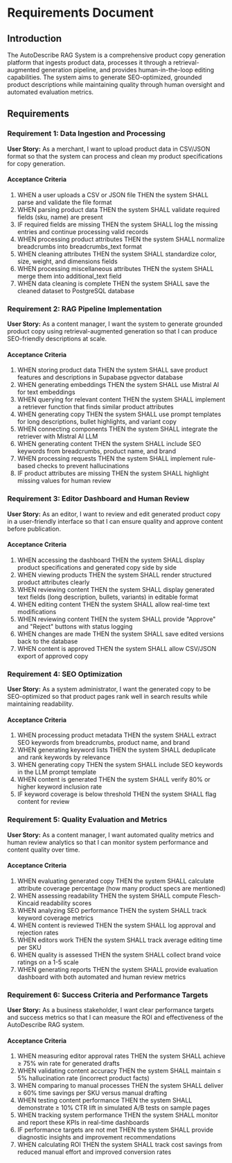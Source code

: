 # Requirements Document

## Introduction

The AutoDescribe RAG System is a comprehensive product copy generation platform that ingests product data, processes it through a retrieval-augmented generation pipeline, and provides human-in-the-loop editing capabilities. The system aims to generate SEO-optimized, grounded product descriptions while maintaining quality through human oversight and automated evaluation metrics.

## Requirements

### Requirement 1: Data Ingestion and Processing

**User Story:** As a merchant, I want to upload product data in CSV/JSON format so that the system can process and clean my product specifications for copy generation.

#### Acceptance Criteria

1. WHEN a user uploads a CSV or JSON file THEN the system SHALL parse and validate the file format
2. WHEN parsing product data THEN the system SHALL validate required fields (sku, name) are present
3. IF required fields are missing THEN the system SHALL log the missing entries and continue processing valid records
4. WHEN processing product attributes THEN the system SHALL normalize breadcrumbs into breadcrumbs_text format
5. WHEN cleaning attributes THEN the system SHALL standardize color, size, weight, and dimensions fields
6. WHEN processing miscellaneous attributes THEN the system SHALL merge them into additional_text field
7. WHEN data cleaning is complete THEN the system SHALL save the cleaned dataset to PostgreSQL database

### Requirement 2: RAG Pipeline Implementation

**User Story:** As a content manager, I want the system to generate grounded product copy using retrieval-augmented generation so that I can produce SEO-friendly descriptions at scale.

#### Acceptance Criteria

1. WHEN storing product data THEN the system SHALL save product features and descriptions in Supabase pgvector database
2. WHEN generating embeddings THEN the system SHALL use Mistral AI for text embeddings
3. WHEN querying for relevant content THEN the system SHALL implement a retriever function that finds similar product attributes
4. WHEN generating copy THEN the system SHALL use prompt templates for long descriptions, bullet highlights, and variant copy
5. WHEN connecting components THEN the system SHALL integrate the retriever with Mistral AI LLM
6. WHEN generating content THEN the system SHALL include SEO keywords from breadcrumbs, product name, and brand
7. WHEN processing requests THEN the system SHALL implement rule-based checks to prevent hallucinations
8. IF product attributes are missing THEN the system SHALL highlight missing values for human review

### Requirement 3: Editor Dashboard and Human Review

**User Story:** As an editor, I want to review and edit generated product copy in a user-friendly interface so that I can ensure quality and approve content before publication.

#### Acceptance Criteria

1. WHEN accessing the dashboard THEN the system SHALL display product specifications and generated copy side by side
2. WHEN viewing products THEN the system SHALL render structured product attributes clearly
3. WHEN reviewing content THEN the system SHALL display generated text fields (long description, bullets, variants) in editable format
4. WHEN editing content THEN the system SHALL allow real-time text modifications
5. WHEN reviewing content THEN the system SHALL provide "Approve" and "Reject" buttons with status logging
6. WHEN changes are made THEN the system SHALL save edited versions back to the database
7. WHEN content is approved THEN the system SHALL allow CSV/JSON export of approved copy

### Requirement 4: SEO Optimization

**User Story:** As a system administrator, I want the generated copy to be SEO-optimized so that product pages rank well in search results while maintaining readability.

#### Acceptance Criteria

1. WHEN processing product metadata THEN the system SHALL extract SEO keywords from breadcrumbs, product name, and brand
2. WHEN generating keyword lists THEN the system SHALL deduplicate and rank keywords by relevance
3. WHEN generating copy THEN the system SHALL include SEO keywords in the LLM prompt template
4. WHEN content is generated THEN the system SHALL verify 80% or higher keyword inclusion rate
5. IF keyword coverage is below threshold THEN the system SHALL flag content for review

### Requirement 5: Quality Evaluation and Metrics

**User Story:** As a content manager, I want automated quality metrics and human review analytics so that I can monitor system performance and content quality over time.

#### Acceptance Criteria

1. WHEN evaluating generated copy THEN the system SHALL calculate attribute coverage percentage (how many product specs are mentioned)
2. WHEN assessing readability THEN the system SHALL compute Flesch-Kincaid readability scores
3. WHEN analyzing SEO performance THEN the system SHALL track keyword coverage metrics
4. WHEN content is reviewed THEN the system SHALL log approval and rejection rates
5. WHEN editors work THEN the system SHALL track average editing time per SKU
6. WHEN quality is assessed THEN the system SHALL collect brand voice ratings on a 1-5 scale
7. WHEN generating reports THEN the system SHALL provide evaluation dashboard with both automated and human review metrics

### Requirement 6: Success Criteria and Performance Targets

**User Story:** As a business stakeholder, I want clear performance targets and success metrics so that I can measure the ROI and effectiveness of the AutoDescribe RAG system.

#### Acceptance Criteria

1. WHEN measuring editor approval rates THEN the system SHALL achieve ≥ 75% win rate for generated drafts
2. WHEN validating content accuracy THEN the system SHALL maintain ≤ 5% hallucination rate (incorrect product facts)
3. WHEN comparing to manual processes THEN the system SHALL deliver ≥ 60% time savings per SKU versus manual drafting
4. WHEN testing content performance THEN the system SHALL demonstrate ≥ 10% CTR lift in simulated A/B tests on sample pages
5. WHEN tracking system performance THEN the system SHALL monitor and report these KPIs in real-time dashboards
6. IF performance targets are not met THEN the system SHALL provide diagnostic insights and improvement recommendations
7. WHEN calculating ROI THEN the system SHALL track cost savings from reduced manual effort and improved conversion rates